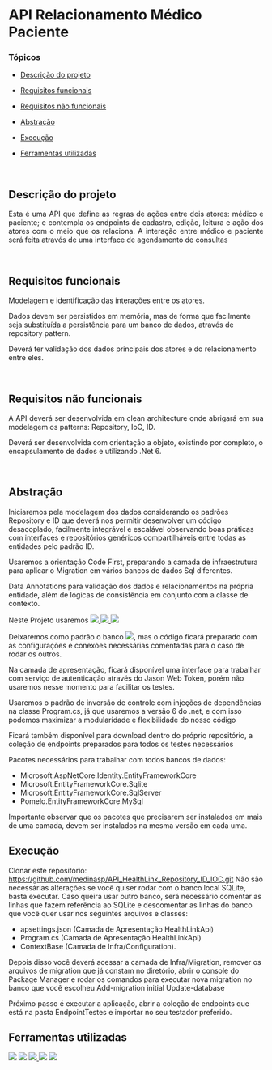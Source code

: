 # API Relacionamento Médico Paciente 

### Tópicos 

- [Descrição do projeto](#descrição-do-projeto)

- [Requisitos funcionais](#requisitos-funcionais)

- [Requisitos não funcionais](#requisitos-não-funcionais)

- [Abstração](#abstração)

- [Execução](#execução)

- [Ferramentas utilizadas](#ferramentas-utilizadas)

<br>

## Descrição do projeto 

<p align="justify">
Esta é uma API que define as regras de ações entre dois atores: médico e paciente; e contempla os endpoints de cadastro, edição, leitura e ação dos atores com o meio que os relaciona.
A interação entre médico e paciente será feita através de uma interface de agendamento de consultas
</p>
<br>

## Requisitos funcionais
<p align="justify">
Modelagem e identificação das interações entre os atores.

Dados devem ser persistidos em memória, mas de forma que facilmente seja substituída a persistência  para um banco de dados, através de repository pattern.

Deverá ter validação dos dados principais dos atores e do relacionamento entre eles.
</p>
<br>

## Requisitos não funcionais
<p align="justify">
A API deverá ser desenvolvida em clean architecture onde abrigará em sua modelagem os patterns: Repository, IoC, ID.

Deverá ser desenvolvida com orientação a objeto, existindo por completo, o encapsulamento de dados e utilizando .Net 6.
</p>
<br>

## Abstração
   Iniciaremos pela modelagem dos dados considerando os padrões Repository e ID que deverá nos permitir desenvolver um código desacoplado, facilmente integrável e escalável observando boas práticas com interfaces e repositórios genéricos compartilháveis entre todas as entidades pelo padrão ID.

   Usaremos a orientação Code First, preparando a camada de infraestrutura para aplicar o Migration em vários bancos de dados Sql diferentes.

   Data Annotations para validação dos dados e relacionamentos na própria entidade, além de lógicas de consistência em conjunto com a classe de contexto.

   Neste Projeto usaremos <a href="https://sqlite.org/" target="_blank" rel="noreferrer"> <img src="https://img.shields.io/badge/SQLite-07405E?style=for-the-badge&logo=sqlite&logoColor=white"/></a><a href="https://www.microsoft.com/pt-br/sql-server/sql-server-downloads" target="_blank" rel="noreferrer"> <img src="https://img.shields.io/badge/Microsoft%20SQL%20Server-CC2927?style=for-the-badge&logo=microsoft%20sql%20server&logoColor=white"/></a><a href="https://www.mysql.com/" target="_blank" rel="noreferrer"> <img src="https://img.shields.io/badge/MySQL-005C84?style=for-the-badge&logo=mysql&logoColor=white"/></a>
   
   Deixaremos como padrão o banco <a href="https://sqlite.org/" target="_blank" rel="noreferrer"> <img src="https://img.shields.io/badge/SQLite-07405E?style=for-the-badge&logo=sqlite&logoColor=white"/></a>, mas o código ficará preparado com as configurações e conexões necessárias comentadas para o caso de rodar os outros.

   Na camada de apresentação, ficará disponível uma interface para trabalhar com serviço de autenticação através do Jason Web Token, porém não usaremos nesse momento para facilitar os testes.

   Usaremos o padrão de inversão de controle com injeções de dependências na classe Program.cs, já que usaremos a versão 6 do .net, e com isso podemos maximizar a modularidade e flexibilidade do nosso código

   Ficará também disponível para download dentro do próprio repositório, a coleção de endpoints preparados para todos os testes necessários

   Pacotes necessários para trabalhar com todos bancos de dados:
   * Microsoft.AspNetCore.Identity.EntityFrameworkCore
   * Microsoft.EntityFrameworkCore.Sqlite
   * Microsoft.EntityFrameworkCore.SqlServer
   * Pomelo.EntityFrameworkCore.MySql

   Importante observar que os pacotes que precisarem ser instalados em mais de uma camada, devem ser instalados na mesma versão em cada uma.

## Execução
   Clonar este repositório: https://github.com/medinasp/API_HealthLink_Repository_ID_IOC.git
   Não são necessárias alterações se você quiser rodar com o banco local SQLite, basta executar.
   Caso queira usar outro banco, será necessário comentar as linhas que fazem referência ao SQLite e descomentar as linhas do banco que você quer usar nos seguintes arquivos e classes:
   * apsettings.json (Camada de Apresentação HealthLinkApi)
   * Program.cs (Camada de Apresentação HealthLinkApi)
   * ContextBase (Camada de Infra/Configuration).

   Depois disso você deverá acessar a camada de Infra/Migration, remover os arquivos de migration que já constam no diretório,  abrir o console do Package Manager e rodar os comandos para executar nova migration no banco que você escolheu
      Add-migration initial
      Update-database

   Próximo passo é executar a aplicação, abrir a coleção de endpoints que está na pasta EndpointTestes e importar no seu testador preferido.


## Ferramentas utilizadas

<a href="https://www.w3schools.com/cs/" target="_blank" rel="noreferrer"> <img src="https://img.shields.io/badge/C%23-239120?style=for-the-badge&logo=c-sharp&logoColor=white"/></a>
<a href="https://dotnet.microsoft.com/" target="_blank" rel="noreferrer"> <img src="https://img.shields.io/badge/.NET-512BD4?style=for-the-badge&logo=dotnet&logoColor=white"></a>
<a href="https://sqlite.org/" target="_blank" rel="noreferrer"> <img src="https://img.shields.io/badge/SQLite-07405E?style=for-the-badge&logo=sqlite&logoColor=white"/></a><a href="https://www.microsoft.com/pt-br/sql-server/sql-server-downloads" target="_blank" rel="noreferrer"> <img src="https://img.shields.io/badge/Microsoft%20SQL%20Server-CC2927?style=for-the-badge&logo=microsoft%20sql%20server&logoColor=white"/></a>
<a href="https://www.mysql.com/" target="_blank" rel="noreferrer"> <img src="https://img.shields.io/badge/MySQL-005C84?style=for-the-badge&logo=mysql&logoColor=white"/></a>
